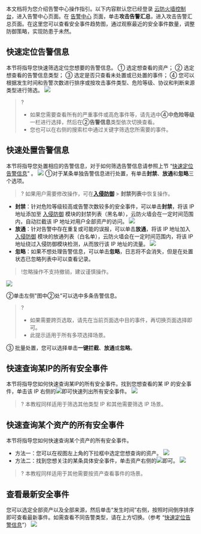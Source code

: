 
本文档将为您介绍告警中心操作指引。以下内容默认您已经登录 [云防火墙控制台](https://console.cloud.tencent.com/cfw/warncenter)，进入告警中心页面。在 [告警中心](https://console.cloud.tencent.com/cfw/warncenter/event) 页面，单击**攻击告警汇总**，进入攻击告警汇总页面。在这里您可以查看安全事件趋势图，通过观察最近的安全事件数量，调整防御策略，实现防患于未然。
## 快速定位告警信息[](id:kuaisudingweijingao)
本节将指导您快速筛选定位您想要的告警信息。
① 选定想查看的资产；
② 选定想查看的告警信息类型；
③ 选定是否只查看未处置或已处置的事件；
④ 您可以根据发生时间和告警次数进行排序或按攻击事件类型、危险等级、协议和判断来源类型进行筛选。
![](https://qcloudimg.tencent-cloud.cn/raw/2b04df8da6cc031af1991b63df93f198.png)
> ? 
> - 如果您需要查看所有的严重事件或高危事件等，请先选中**④中危险等级**一栏进行选择，然后在**②告警信息**类型依次切换查看。
> - 您也可以在右侧的搜索栏中通过关键字筛选您所需要的事件。

## 快速处置告警信息
本节将指导您处置相应的告警信息，对于如何筛选告警信息请参照上节 “[快速定位告警信息](#kuaisudingweijingao)” 。
![](https://qcloudimg.tencent-cloud.cn/raw/5cd9cb5ee56cf95fc2031df8596a8dab.png)
①对于某条单独告警信息进行处置，有单击**封禁**、**放通**和**忽略**三个选项。
>? 如果用户需要修改操作，可在[**入侵防御**](https://console.cloud.tencent.com/cfw/ips) > **封禁列表**中恢复操作。
>
  - **封禁**：针对危险等级较高或告警次数较多的安全事件，可以单击**封禁**，将该 IP 地址添加至 [入侵防御](https://console.cloud.tencent.com/cfw/ips) 模块的封禁列表（黑名单），云防火墙会在一定时间范围内，自动拦截该 IP 地址对用户全部资产的访问。
![](https://qcloudimg.tencent-cloud.cn/raw/96ee64ae84844befc9e36212d7a9641f.png)
  - **放通**：针对告警中存在重复或可能的误报，可以单击**放通**，将该 IP 地址加入  [入侵防御](https://console.cloud.tencent.com/cfw/ips) 模块的放通列表（白名单），云防火墙会在一定时间范围内，将该 IP 地址绕过入侵防御模块检测，从而放行该 IP 地址的流量。
  ![](https://qcloudimg.tencent-cloud.cn/raw/5629d3c759ce310135272e6d1c3bee1e.png)
  - **忽略**：如果不想处理告警信息，可以单击**忽略**，日志将不会消失，但是在处置状态已忽略列表中可以查看记录。
>!忽略操作不支持撤销，建议谨慎操作。
>
  ![](https://qcloudimg.tencent-cloud.cn/raw/e17cded2092768f1718616381633ba27.png)

②单击左侧"图中②处"可以选中多条告警信息。
> ? 
> - 如果需要跨页选取，请先在当前页面选中目的事件，再切换页面选择即可。
>-  此提示适用于所有多项选择场景。
>
③ 批量处置，您可以选择单击**一键拦截**、**放通**或**忽略**。

## 快速查询某IP的所有安全事件
本节将指导您如何快速查询某IP的所有安全事件。找到您想查看的某 IP 的安全事件，单击该 IP 右侧的![](https://main.qcloudimg.com/raw/93468c10726b1e12ef8b3d0d98063cb4.png)即可快速列出所有安全事件。
![](https://qcloudimg.tencent-cloud.cn/raw/955b0da667eecc99b6d4510d97089eee.png)
>? 本教程同样适用于筛选其他类型 IP 和其他需要筛选 IP 场景。
## 快速查询某个资产的所有安全事件
本节将指导您如何快速查询某个资产的所有安全事件。
- 方法一：您可以在视图左上角的下拉框中选定您想查询的资产。
![](https://qcloudimg.tencent-cloud.cn/raw/b3ca6250917fd5b360afa2f9bc652e64.png)
- 方法二：找到您想关注的某条具体安全事件，单击资产右侧的![](https://main.qcloudimg.com/raw/a6e0dab1d7ed30366506e87777c5a61e.jpg)即可。
![](https://qcloudimg.tencent-cloud.cn/raw/93cc1dcb10809cba7220b2cae2d1bc16.png)
> ? 本教程同样适用于其他需要按资产查看事件的场景。

## 查看最新安全事件
您可以选定全部资产以及全部来源，然后单击“发生时间”右侧，按照时间倒序排序即可查看最新事件。如需查看不同告警类型，请在上方切换。（参考 “[快速定位告警信息](#kuaisudingweijingao)”）
![](https://qcloudimg.tencent-cloud.cn/raw/f78692c70245aedc44f5974b65c08391.png)
